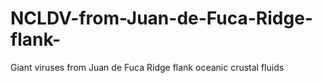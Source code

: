 # NCLDV-from-Juan-de-Fuca-Ridge-flank-
Giant viruses from Juan de Fuca Ridge flank oceanic crustal fluids 
